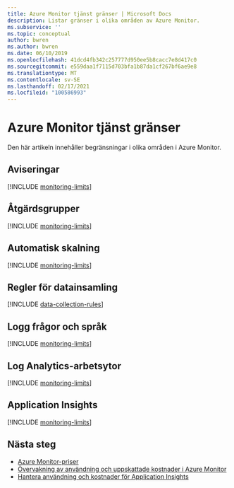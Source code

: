 ```yaml
---
title: Azure Monitor tjänst gränser | Microsoft Docs
description: Listar gränser i olika områden av Azure Monitor.
ms.subservice: ''
ms.topic: conceptual
author: bwren
ms.author: bwren
ms.date: 06/10/2019
ms.openlocfilehash: 41dcd4fb342c257777d950ee5b8cacc7e8d417c0
ms.sourcegitcommit: e559daa1f7115d703bfa1b87da1cf267bf6ae9e8
ms.translationtype: MT
ms.contentlocale: sv-SE
ms.lasthandoff: 02/17/2021
ms.locfileid: "100586993"
---
```

# <a name="azure-monitor-service-limits"></a>Azure Monitor tjänst gränser

Den här artikeln innehåller begränsningar i olika områden i Azure Monitor.

## <a name="alerts"></a>Aviseringar

[!INCLUDE [monitoring-limits](../../includes/azure-monitor-limits-alerts.md)]

## <a name="action-groups"></a>Åtgärdsgrupper

[!INCLUDE [monitoring-limits](../../includes/azure-monitor-limits-action-groups.md)]

## <a name="autoscale"></a>Automatisk skalning

[!INCLUDE [monitoring-limits](../../includes/azure-monitor-limits-autoscale.md)]


## <a name="data-collection-rules"></a>Regler för datainsamling

[!INCLUDE [data-collection-rules](../../includes/azure-monitor-limits-data-collection-rules.md)]
## <a name="log-queries-and-language"></a>Logg frågor och språk

[!INCLUDE [monitoring-limits](../../includes/azure-monitor-limits-log-queries.md)]

## <a name="log-analytics-workspaces"></a>Log Analytics-arbetsytor

[!INCLUDE [monitoring-limits](../../includes/azure-monitor-limits-workspaces.md)]

## <a name="application-insights"></a>Application Insights

[!INCLUDE [monitoring-limits](../../includes/azure-monitor-limits-app-insights.md)]

## <a name="next-steps"></a>Nästa steg

- [Azure Monitor-priser](https://azure.microsoft.com/pricing/details/monitor/)
- [Övervakning av användning och uppskattade kostnader i Azure Monitor](/usage-estimated-costs.md)
- [Hantera användning och kostnader för Application Insights](app/pricing.md)
